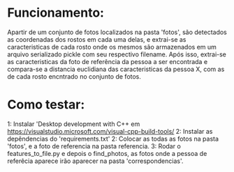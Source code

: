 # Funcionamento:
Apartir de um conjunto de fotos localizados na pasta 'fotos', são detectados as coordenadas dos rostos em cada uma delas, e extrai-se as caracteristicas de cada rosto onde os mesmos são armazenados em um arquivo serializado pickle com seu respectivo filename.
Após isso, extrai-se as caracteristicas da foto de referência da pessoa a ser encontrada e compara-se a distancia euclidiana das caracteristicas da pessoa X, com as de cada rosto encntrado no conjunto de fotos.

# Como testar:
1: Instalar 'Desktop development with C++ em https://visualstudio.microsoft.com/visual-cpp-build-tools/
2: Instalar as depêndencias do 'requirements.txt'
2: Colocar as todas as fotos na pasta 'fotos', e a foto de referencia na pasta referencia.
3: Rodar o features_to_file.py e depois o find_photos, as fotos onde a pessoa de referêcia aparece irão aparecer na pasta 'correspondencias'.
